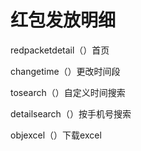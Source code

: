 # 红包发放明细

redpacketdetail（）首页

changetime（）更改时间段

tosearch（）自定义时间搜索

detailsearch（）按手机号搜索

objexcel（）下载excel

